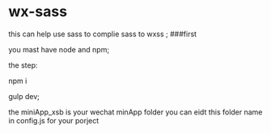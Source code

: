 # wx-sass
this can help use sass to complie sass to wxss ;
###first

you mast have node and npm;

the step:

npm i 

gulp dev;

the miniApp_xsb is your wechat minApp folder
you can eidt this folder name in config.js for your porject
